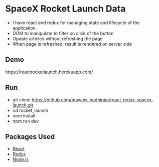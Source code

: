# SpaceX Rocket Launch Data
- I have react and redux for managing state and lifecycle of the application.
- DOM to manipulate to filter on click of the button
- Update articles without refreshing the page 
- When page is refreshed, result is rendered on server side

## Demo 
https://reactrocketlaunch.herokuapp.com/

## Run
- git clone https://github.com/mayank-budhiraja/react-redux-spacex-launch.git
- cd rocket_launch
- npm install
- npm run dev

## Packages Used

- [React](https://reactjs.org/)
- [Redux](https://redux.js.org/)
- [Node.js](https://nodejs.org/)
